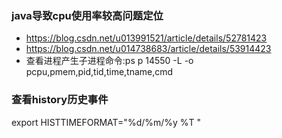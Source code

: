 ### java导致cpu使用率较高问题定位
- https://blog.csdn.net/u013991521/article/details/52781423
- https://blog.csdn.net/u014738683/article/details/53914423
- 查看进程产生子进程命令:ps p 14550 -L -o pcpu,pmem,pid,tid,time,tname,cmd

### 查看history历史事件
export HISTTIMEFORMAT="%d/%m/%y %T "